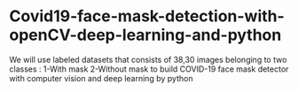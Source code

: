 # Covid19-face-mask-detection-with-openCV-deep-learning-and-python
We will use labeled datasets that consists of 38,30 images belonging to two classes 
: 1-With mask 2-Without mask 
to build COVID-19 face mask detector with computer vision and deep learning by python
